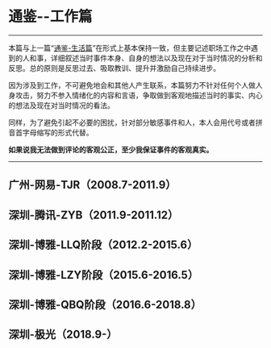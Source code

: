 # 通鉴--工作篇

---

本篇与上一篇“[通鉴-生活篇](/chapter1.md)”在形式上基本保持一致，但主要记述职场工作之中遇到的人和事，详细叙述当时事件本身、自身的想法以及现在对于当时情况的分析和反思。总的原则是反思过去、吸取教训、提升并激励自己持续进步。

因为涉及到工作，不可避免地会和其他人产生联系，本篇努力不针对任何个人做人身攻击，努力不参入情绪化的内容和言语，争取做到客观地描述当时的事实、内心的想法及现在对当时情况的看法。

同样，为了避免引起不必要的困扰，针对部分敏感事件和人，本人会用代号或者拼音首字母缩写的形式代替。

**如果说我无法做到评论的客观公正，至少我保证事件的客观真实。**

---

## 广州-网易-TJR（2008.7-2011.9）

## 深圳-腾讯-ZYB（2011.9-2011.12）

## 深圳-博雅-LLQ阶段（2012.2-2015.6）

## 深圳-博雅-LZY阶段（2015.6-2016.5）

## 深圳-博雅-QBQ阶段（2016.6-2018.8）

## 深圳-极光（2018.9-）



